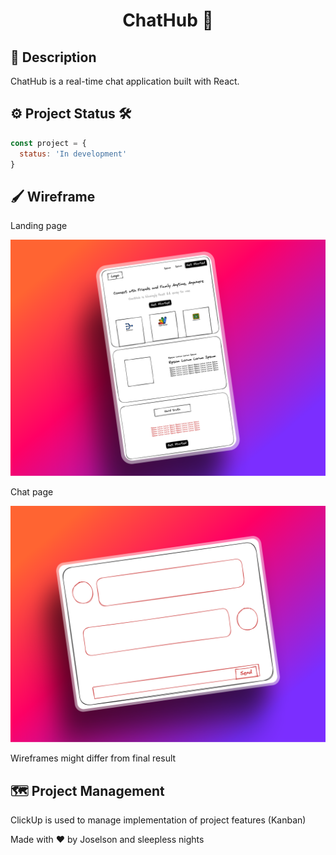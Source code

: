 <h1 align='center'>ChatHub 💬</h1>

## 📓 Description

ChatHub is a real-time chat application built with React.

## ⚙️ Project Status 🛠️

```js
const project = {
  status: 'In development'
}
```

## 🖌️ Wireframe

Landing page

<p align="center">
  <img src="App-assets/chathub_wireframe-shot.png" />
</p>

Chat page

<p align="center">
  <img src="App-assets/chat_wireframe_shot.png" />
</p>

Wireframes might differ from final result

## 🗺 Project Management

ClickUp is used to manage implementation of project features (Kanban)

Made with ❤️ by Joselson and sleepless nights
